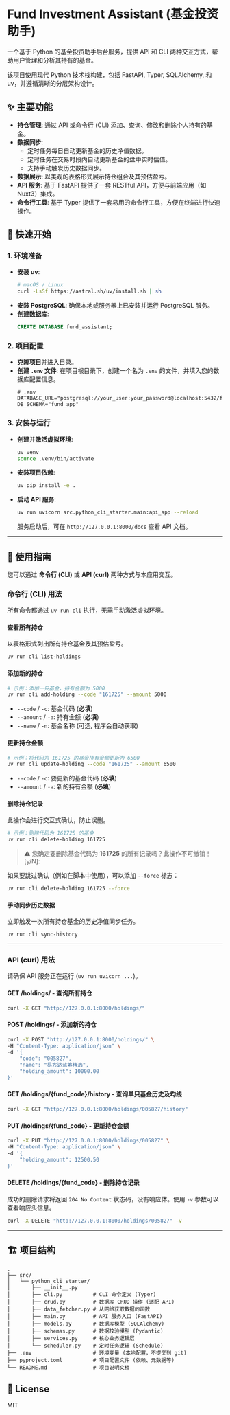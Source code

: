 # Fund Investment Assistant (基金投资助手)

一个基于 Python 的基金投资助手后台服务，提供 API 和 CLI 两种交互方式，帮助用户管理和分析其持有的基金。

该项目使用现代 Python 技术栈构建，包括 FastAPI, Typer, SQLAlchemy, 和 uv，并遵循清晰的分层架构设计。

## ✨ 主要功能

-   **持仓管理**: 通过 API 或命令行 (CLI) 添加、查询、修改和删除个人持有的基金。
-   **数据同步**:
    -   定时任务每日自动更新基金的历史净值数据。
    -   定时任务在交易时段内自动更新基金的盘中实时估值。
    -   支持手动触发历史数据同步。
-   **数据展示**: 以美观的表格形式展示持仓组合及其预估盈亏。
-   **API 服务**: 基于 FastAPI 提供了一套 RESTful API，方便与前端应用（如 Nuxt3）集成。
-   **命令行工具**: 基于 Typer 提供了一套易用的命令行工具，方便在终端进行快速操作。

## 🚀 快速开始

### 1. 环境准备

-   **安装 uv**:
    ```bash
    # macOS / Linux
    curl -LsSf https://astral.sh/uv/install.sh | sh
    ```
-   **安装 PostgreSQL**: 确保本地或服务器上已安装并运行 PostgreSQL 服务。
-   **创建数据库**:
    ```sql
    CREATE DATABASE fund_assistant;
    ```

### 2. 项目配置

-   **克隆项目**并进入目录。
-   **创建 `.env` 文件**: 在项目根目录下，创建一个名为 `.env` 的文件，并填入您的数据库配置信息。
    ```dotenv
    # .env
    DATABASE_URL="postgresql://your_user:your_password@localhost:5432/fund_assistant"
    DB_SCHEMA="fund_app"
    ```

### 3. 安装与运行

-   **创建并激活虚拟环境**:
    ```bash
    uv venv
    source .venv/bin/activate
    ```

-   **安装项目依赖**:
    ```bash
    uv pip install -e .
    ```

-   **启动 API 服务**:
    ```bash
    uv run uvicorn src.python_cli_starter.main:api_app --reload
    ```
    服务启动后，可在 `http://127.0.0.1:8000/docs` 查看 API 文档。

---

## 📖 使用指南

您可以通过 **命令行 (CLI)** 或 **API (curl)** 两种方式与本应用交互。

### 命令行 (CLI) 用法

所有命令都通过 `uv run cli` 执行，无需手动激活虚拟环境。

#### **查看所有持仓**
以表格形式列出所有持仓基金及其预估盈亏。
```bash
uv run cli list-holdings
```

#### **添加新的持仓**
```bash
# 示例：添加一只基金，持有金额为 5000
uv run cli add-holding --code "161725" --amount 5000
```
-   `--code` / `-c`: 基金代码 (**必填**)
-   `--amount` / `-a`: 持有金额 (**必填**)
-   `--name` / `-n`: 基金名称 (可选, 程序会自动获取)

#### **更新持仓金额**
```bash
# 示例：将代码为 161725 的基金持有金额更新为 6500
uv run cli update-holding --code "161725" --amount 6500
```
-   `--code` / `-c`: 要更新的基金代码 (**必填**)
-   `--amount` / `-a`: 新的持有金额 (**必填**)

#### **删除持仓记录**
此操作会进行交互式确认，防止误删。
```bash
# 示例：删除代码为 161725 的基金
uv run cli delete-holding 161725
```
> ⚠️ 您确定要删除基金代码为 **161725** 的所有记录吗？此操作不可撤销！ [y/N]:

如果要跳过确认（例如在脚本中使用），可以添加 `--force` 标志：
```bash
uv run cli delete-holding 161725 --force
```

#### **手动同步历史数据**
立即触发一次所有持仓基金的历史净值同步任务。
```bash
uv run cli sync-history
```

---

### API (curl) 用法

请确保 API 服务正在运行 (`uv run uvicorn ...`)。

#### **GET /holdings/ - 查询所有持仓**
```bash
curl -X GET "http://127.0.0.1:8000/holdings/"
```

#### **POST /holdings/ - 添加新的持仓**
```bash
curl -X POST "http://127.0.0.1:8000/holdings/" \
-H "Content-Type: application/json" \
-d '{
    "code": "005827",
    "name": "易方达蓝筹精选",
    "holding_amount": 10000.00
}'
```

#### **GET /holdings/{fund_code}/history - 查询单只基金历史及均线**
```bash
curl -X GET "http://127.0.0.1:8000/holdings/005827/history"
```

#### **PUT /holdings/{fund_code} - 更新持仓金额**
```bash
curl -X PUT "http://127.0.0.1:8000/holdings/005827" \
-H "Content-Type: application/json" \
-d '{
    "holding_amount": 12500.50
}'
```

#### **DELETE /holdings/{fund_code} - 删除持仓记录**
成功的删除请求将返回 `204 No Content` 状态码，没有响应体。使用 `-v` 参数可以查看响应头信息。
```bash
curl -X DELETE "http://127.0.0.1:8000/holdings/005827" -v
```

---

## 🏗️ 项目结构

```
.
├── src/
│   └── python_cli_starter/
│       ├── __init__.py
│       ├── cli.py          # CLI 命令定义 (Typer)
│       ├── crud.py         # 数据库 CRUD 操作 (适配 API)
│       ├── data_fetcher.py # 从网络获取数据的函数
│       ├── main.py         # API 服务入口 (FastAPI)
│       ├── models.py       # 数据库模型 (SQLAlchemy)
│       ├── schemas.py      # 数据校验模型 (Pydantic)
│       ├── services.py     # 核心业务逻辑层
│       └── scheduler.py    # 定时任务逻辑 (Schedule)
├── .env                    # 环境变量 (本地配置，不提交到 git)
├── pyproject.toml          # 项目配置文件 (依赖、元数据等)
└── README.md               # 项目说明文档
```

## 📄 License

MIT